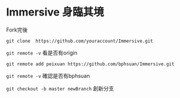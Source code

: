 # Immersive 身臨其境
<p>Fork完後</p>

`git clone  https://github.com/youraccount/Immersive.git`

`git remote -v` <span>看是否有origin</span>

`git remote add peixuan https://github.com/bphsuan/Immersive.git`

`git remote -v` <span>確認是否有bphsuan</span>

`git checkout -b master newBranch` <span>創新分支</span>
